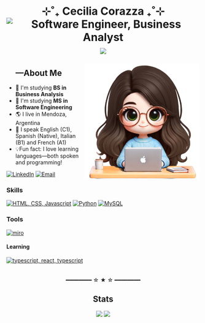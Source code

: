 <div align=center>
  <h1>  ⊹˚₊ Cecilia Corazza ₊˚⊹ <br>
 <img src="https://readme-typing-svg.demolab.com?font=Fira+Code&letterSpacing=0.2rem&pause=1200&color=60D1FF&center=true&vCenter=true&width=555&height=20&lines=Software+Engineer;Business+Analyst" alt="Software Engineer, Business Analyst" />
    <br>
  <img src="https://komarev.com/ghpvc/?username=checorazza&color=248bb4&style=for-the-badge">
  </h1>
</div>
<img align=right src="imgs/computer.png" width=300px>
<div id="toc">
  <ul style="list-style: none">
    <summary>
      <h2>—About Me </h2>
    </summary>
  </ul>
</div>
<ul>
  <li> 📘 I'm studying <b> BS in Business Analysis </b> </li>
  <li> 📘 I'm studying <b> MS in Software Engineering </b> </li>
  <li> 🌎 I live in Mendoza, Argentina </li>
  <li> 💭 I speak English (C1), Spanish (Native), Italian (B1) and French (A1) </li>
  <!-- <li> 💻 Working on <a href="">something something something</li> -->
  <li> 💡Fun fact: I love learning languages—both spoken and programming! </li>
</ul>
<a href=https://www.linkedin.com/in/corazzacecilia/><img height=25px alt="LinkedIn" src="https://custom-icon-badges.demolab.com/badge/LinkedIn-0A66C2?logo=linkedin-white&logoColor=fff&color=%233F83C7"></a>
<a href=mailto:mceciliacorazza@gmail.com><img height=25px alt="Email" src="https://img.shields.io/badge/Email-ff5586?style=flat&logo=gmail&logoColor=white"></a>

  <h3>Skills</h3>
  <a href="https://github.com/checorazza"><img title="HTML, CSS, Javascript" alt="HTML, CSS, Javascript" src="https://go-skill-icons.vercel.app/api/icons?i=html,css,javascript&titles=true"></a>
  <a href="https://github.com/search?q=user%3Achecorazza+language%3Apython&type=repositories"><img title="Python" alt="Python" src="https://go-skill-icons.vercel.app/api/icons?i=python&titles=true"></a>
  <a href="https://github.com/checorazza"><img title="MySQL" alt="MySQL" src="https://go-skill-icons.vercel.app/api/icons?i=mysql&titles=true"></a>
  <br>

  <h3>Tools</h3>
  <a href="https://github.com/checorazza"><img title="Figma, Miro, Notion, Slack, Jira" alt="miro" src="https://go-skill-icons.vercel.app/api/icons?i=figma,miro,notion,slack,jira&titles=true"></a>

  <h4>Learning</h4>
  <a href="https://github.com/checorazza"><img title="Typescript, React, Django" alt="typescript, react, typescript" src="https://go-skill-icons.vercel.app/api/icons?i=typescript,react,django&titles=true"></a>

<div align=center>  
  <br> <br>
  <h>━━━━━━━━ ☆ ★ ☆ ━━━━━━━━</p>
  <h2>Stats</h2>
  <a href="https://www.github.com/checorazza"><img src="https://github-readme-stats.vercel.app/api?username=checorazza&show_icons=true&theme=react&hide_border=true&hide=prs,issues&show=prs_merged&hide_rank=false&include_all_commits=true&custom_title=Stats&bg_color=0D1117"></a>
  <a href="https://www.github.com/checorazza"><img src="https://github-readme-stats.vercel.app/api/top-langs/?username=checorazza&theme=react&hide_border=true&count_private=true&layout=compact&custom_title=Languages&langs_count=20&hide=dockerfile&size_weight=0.5&count_weight=0.5&bg_color=0D1117"></a> 
</div>
